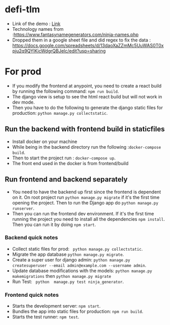 # defi-tlm
- Link of the demo : [Link](https://defi-tlm.herokuapp.com/)
- Technology names from :https://www.fantasynamegenerators.com/ninja-names.php
- Dropped them in a google sheet file and did regex to fix the data : https://docs.google.com/spreadsheets/d/13daoXaZZmMc5UuWAS0T0xpju2q9QYlKicWdgrQBJelc/edit?usp=sharing


# For prod
- If you modify the frontend at anypoint, you need to create a react build by running the following command:  ```npm run build```.
- The django view is setup to see the html react build but will not work in dev mode.
- Then you have to do the following to generate the django static files for production: ```python manage.py collectstatic```.

## Run the backend with frontend build in staticfiles
- Install docker on your machine
- While being in the backend directory run the following :```docker-compose build```.
- Then to start the project run : ```docker-compose up```.
- The front end used in the docker is from frontend/build

## Run frontend and backend separately
- You need to have the backend up first since the frontend is dependent on it. On root project run ``` python manage.py migrate ``` if it's the first time opening the project. Then to run the Django app do ``` python manage.py runserver ```.
- Then you can run the frontend dev environment. If it's the first time running the project you need to install all the dependencies ```npm install```. Then you can run it by doing ``` npm start ```.

### Backend quick notes
- Collect static files for prod: ``` python manage.py collectstatic```.
- Migrate the app database ``` python manage.py migrate ```.
- Create a super user for django admin: ``` python manage.py createsuperuser --email admin@example.com --username admin ```.
- Update database modifications with the models: ``` python manage.py makemigrations ``` then ``` python manage.py migrate ```
- Run Test: ``` python  manage.py test ninja_generator```.

### Frontend quick notes
- Starts the development server: ```npm start```.
- Bundles the app into static files for production: ```npm run build```.
- Starts the test runner: ```npm test```.

